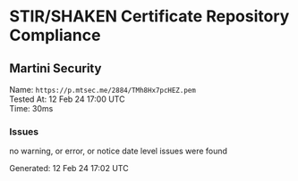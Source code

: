 # STIR/SHAKEN Certificate Repository Compliance

## Martini Security

Name: `https://p.mtsec.me/2884/TMh8Hx7pcHEZ.pem`\
Tested At: 12 Feb 24 17:00 UTC\
Time: 30ms

### Issues

no warning, or error, or notice date level issues were found

Generated: 12 Feb 24 17:02 UTC